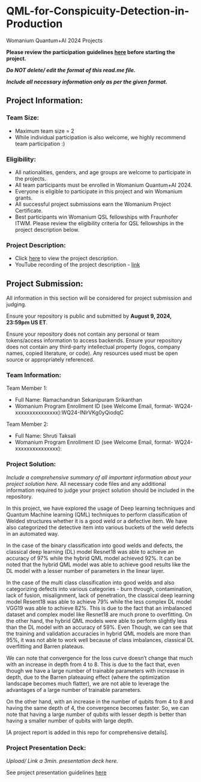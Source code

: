 # QML-for-Conspicuity-Detection-in-Production
Womanium Quantum+AI 2024 Projects

**Please review the participation guidelines [here](https://github.com/womanium-quantum/Quantum-AI-2024) before starting the project.**

_**Do NOT delete/ edit the format of this read.me file.**_

_**Include all necessary information only as per the given format.**_

## Project Information:

### Team Size:
  - Maximum team size = 2
  - While individual participation is also welcome, we highly recommend team participation :)

### Eligibility:
  - All nationalities, genders, and age groups are welcome to participate in the projects.
  - All team participants must be enrolled in Womanium Quantum+AI 2024.
  - Everyone is eligible to participate in this project and win Womanium grants.
  - All successful project submissions earn the Womanium Project Certificate.
  - Best participants win Womanium QSL fellowships with Fraunhofer ITWM. Please review the eligibility criteria for QSL fellowships in the project description below.

### Project Description:
  - Click [here](https://drive.google.com/file/d/1AcctFeXjchtEhYzPUsHpP_b4HGlI4kq9/view?usp=sharing) to view the project description.
  - YouTube recording of the project description - [link](https://youtu.be/Ac1ihFcTRTc?si=i6AIVfQQh8ymYQYp)

## Project Submission:
All information in this section will be considered for project submission and judging.

Ensure your repository is public and submitted by **August 9, 2024, 23:59pm US ET**.

Ensure your repository does not contain any personal or team tokens/access information to access backends. Ensure your repository does not contain any third-party intellectual property (logos, company names, copied literature, or code). Any resources used must be open source or appropriately referenced.

### Team Information:
Team Member 1:
 - Full Name: Ramachandran Sekanipuram Srikanthan
 - Womanium Program Enrollment ID (see Welcome Email, format- WQ24-xxxxxxxxxxxxxxx):WQ24-INlrVKg0yQiodqC


Team Member 2:
 - Full Name: Shruti Taksali
 - Womanium Program Enrollment ID (see Welcome Email, format- WQ24-xxxxxxxxxxxxxxx):


### Project Solution:
_Include a comprehensive summary of all important information about your project solution here._
All necessary code files and any additional information required to judge your project solution should be included in the repository. 

In this project, we have explored the usage of Deep learning techniques and Quantum Machine learning (QML)  techniques to perform classification of Welded structures whether it is a good weld or a defective item. We have also categorized the detective item into various buckets of the weld defects in an automated way.

In the case of the binary classification into good welds and defects, the classical deep learning (DL)  model Resnet18 was able to achieve an accuracy of 97% while the hybrid QML model achieved 92%. It can be noted that the hybrid QML model was able to achieve good results like the DL model with a lesser number of parameters in the linear layer.

In the case of the multi class classification into good welds and also categorizing defects into various categories -  burn through, contamination, lack of fusion, misalignment, lack of penetration, the classical deep learning model Resent18 was able to achieve 79% while the less complex DL model VGG19 was able to achieve 82%. This is due to the fact that an imbalanced dataset and complex model like Resnet18 are much prone to overfitting. On the other hand, the hybrid QML models were able to perform slightly less than the DL model with an accuracy of 59%. Even Though, we can see that the training and validation accuracies in hybrid QML models are more than 95%, it was not able to work well because of class imbalances, classical DL overfitting and Barren plateaus. 

We can note that convergence for the loss curve doesn’t change that much with an increase in depth from 4 to 8. This is due to the fact that, even though we have a large number of trainable parameters with increase in depth, due to the Barren plateauing effect (where the optimization landscape becomes much flatter), we are not able to leverage the advantages of a large number of trainable parameters.

On the other hand, with an increase in the number of qubits from 4 to 8 and having the same depth of 4, the convergence becomes faster. So, we can note that having a large number of qubits with lesser depth is better than having a smaller number of qubits with large depth.

[A project report is added in this repo for comprehensive details].

### Project Presentation Deck:
_Upload/ Link a 3min. presentation deck here._

See project presentation guidelines [here](https://docs.google.com/document/d/13nWF8AxFAfFYTWEYPT3BpPdYkqtxxSAjmuXj_zcMh-E/edit?usp=sharing)
